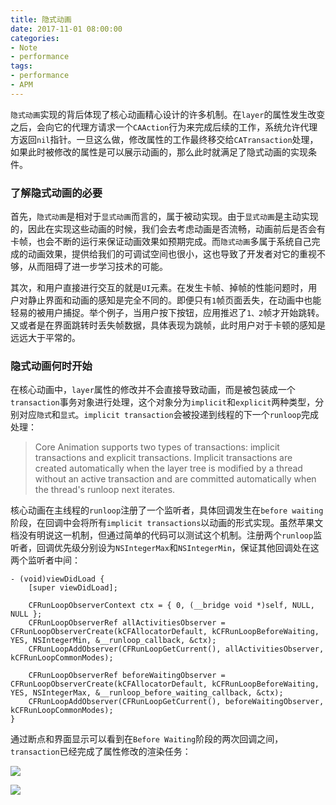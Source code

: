 ```yaml
---
title: 隐式动画
date: 2017-11-01 08:00:00
categories:
- Note
- performance
tags:
- performance
- APM
---
```


`隐式动画`实现的背后体现了核心动画精心设计的许多机制。在`layer`的属性发生改变之后，会向它的代理方请求一个`CAAction`行为来完成后续的工作，系统允许代理方返回`nil`指针。一旦这么做，修改属性的工作最终移交给`CATransaction`处理，如果此时被修改的属性是可以展示动画的，那么此时就满足了隐式动画的实现条件。

### 了解隐式动画的必要

首先，`隐式动画`是相对于`显式动画`而言的，属于被动实现。由于`显式动画`是主动实现的，因此在实现这些动画的时候，我们会去考虑动画是否流畅，动画前后是否会有卡帧，也会不断的运行来保证动画效果如预期完成。而`隐式动画`多属于系统自己完成的动画效果，提供给我们的可调试空间也很小，这也导致了开发者对它的重视不够，从而阻碍了进一步学习技术的可能。

其次，和用户直接进行交互的就是`UI`元素。在发生卡帧、掉帧的性能问题时，用户对静止界面和动画的感知是完全不同的。即便只有`1`帧页面丢失，在动画中也能轻易的被用户捕捉。举个例子，当用户按下按钮，应用推迟了`1、2`帧才开始跳转。又或者是在界面跳转时丢失帧数据，具体表现为跳帧，此时用户对于卡顿的感知是远远大于平常的。

### 隐式动画何时开始
在核心动画中，`layer`属性的修改并不会直接导致动画，而是被包装成一个`transaction`事务对象进行处理，这个对象分为`implicit`和`explicit`两种类型，分别对应`隐式`和`显式`。`implicit transaction`会被投递到线程的下一个`runloop`完成处理：

> Core Animation supports two types of transactions: implicit transactions and explicit transactions. Implicit transactions are created automatically when the layer tree is modified by a thread without an active transaction and are committed automatically when the thread's runloop next iterates.

核心动画在主线程的`runloop`注册了一个监听者，具体回调发生在`before waiting`阶段，在回调中会将所有`implicit transactions`以动画的形式实现。虽然苹果文档没有明说这一机制，但通过简单的代码可以测试这个机制。注册两个`runloop`监听者，回调优先级分别设为`NSIntegerMax`和`NSIntegerMin`，保证其他回调处在这两个监听者中间：

    - (void)viewDidLoad {
        [super viewDidLoad];
        
        CFRunLoopObserverContext ctx = { 0, (__bridge void *)self, NULL, NULL };
        CFRunLoopObserverRef allActivitiesObserver = CFRunLoopObserverCreate(kCFAllocatorDefault, kCFRunLoopBeforeWaiting, YES, NSIntegerMin, &__runloop_callback, &ctx);
        CFRunLoopAddObserver(CFRunLoopGetCurrent(), allActivitiesObserver, kCFRunLoopCommonModes);
        
        CFRunLoopObserverRef beforeWaitingObserver = CFRunLoopObserverCreate(kCFAllocatorDefault, kCFRunLoopBeforeWaiting, YES, NSIntegerMax, &__runloop_before_waiting_callback, &ctx);
        CFRunLoopAddObserver(CFRunLoopGetCurrent(), beforeWaitingObserver, kCFRunLoopCommonModes);
    }

通过断点和界面显示可以看到在`Before Waiting`阶段的两次回调之间，`transaction`已经完成了属性修改的渲染任务：

![](http://upload-images.jianshu.io/upload_images/783864-4e5074dd2f4b3252.png?imageMogr2/auto-orient/strip%7CimageView2/2/w/1240)

![](http://upload-images.jianshu.io/upload_images/783864-1f6f85b899a145f5.png?imageMogr2/auto-orient/strip%7CimageView2/2/w/1240)


